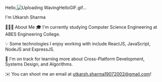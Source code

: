 Hello,![Uploading WavingHelloGIF.gif…]()

 I'm Utkarsh Sharma

👨🏻‍💻  About Me
🎓  I'm currently studying Computer Science Engineering at ABES Engineering College.

💡  Some technologies I enjoy working with include ReactJS, JavaScript, NodeJS and ExpressJS.

🌱  I'm on track for learning more about Cross-Platform Development, Systems Design, and Algorithms.

✉️  You can shoot me an email at utkarsh.sharma19072002@gmail.com! 
                  

<!--
**Utkarshs19/Utkarshs19** is a ✨ _special_ ✨ repository because its `README.md` (this file) appears on your GitHub profile.

Here are some ideas to get you started:

- 🔭 I’m currently working on ...
- 🌱 I’m currently learning ...
- 👯 I’m looking to collaborate on ...
- 🤔 I’m looking for help with ...
- 💬 Ask me about ...
- 📫 How to reach me: ...
- 😄 Pronouns: ...
- ⚡ Fun fact: ...
-->
